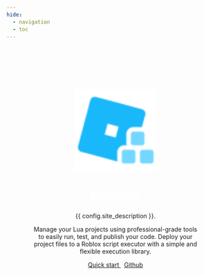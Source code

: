 ```yaml
---
hide:
  - navigation
  - toc
---
```


<style>
	.hero-body {
		background: url('images/backdrop-gradient.svg'), linear-gradient(
			170deg,
			#02A6F2 25%,
			hsla(280, 67%, 55%, 1) 60%,
			var(--md-default-bg-color) 99%
		);
		background-repeat: no-repeat;
		background-size: cover;
		background-attachment: fixed;
	}

	.landing-header {
		padding-top: 100px;
		width: 620px;
		max-width: 75%;
		margin: auto;
	}

	.landing-header-logo {
		width: 128px;
		min-width: 50%;
		max-width: 80%;
		margin: auto;
	}
		
	.landing-headline {
		color: white;
		font-weight: 700;
	}
</style>

<body class="hero-body">
	<div class="landing-header" align="center">
		<img
			class="landing-header-logo"
			src="images/Rostruct.svg"
			alt="Rostruct logo"
			draggable="false"
		></img>
		<h1><span class="landing-headline">Rostruct</span></h1>
		<p>{{ config.site_description }}.</p>
		<p>Manage your Lua projects using professional-grade tools to easily run, test, and publish your code. Deploy your project files to a Roblox script executor with a simple and flexible execution library.</p>
		<a
			href="{{ page.next_page.url }}"
			title="{{ page.next_page.title }}"
			class="md-button md-button--primary"
		>
			Quick start
		</a>
		&nbsp;
		<a
			href="https://github.com/richie0866/Rostruct/"
			title="Github repository"
			class="md-button"
		>
			Github
		</a>
	</div>
</body>
